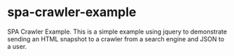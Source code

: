 # spa-crawler-example
SPA Crawler Example. This is a simple example using jquery to demonstrate sending an HTML snapshot to a crawler from a search engine and JSON to a user.